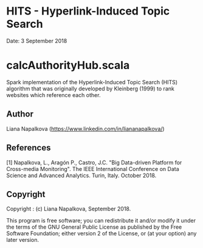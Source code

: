 HITS - Hyperlink-Induced Topic Search
========================
Date: 3 September 2018

# calcAuthorityHub.scala
Spark implementation of the Hyperlink-Induced Topic Search (HITS) algorithm that was originally developed by Kleinberg (1999) to rank websites which reference each other.

Author
-------
Liana Napalkova (https://www.linkedin.com/in/liananapalkova/)

References
----------
[1] Napalkova, L., Aragón P., Castro, J.C. "Big Data-driven Platform for Cross-media Monitoring". The IEEE International Conference on Data Science and Advanced Analytics. Turin, Italy. October 2018.

Copyright
---------
Copyright   : (c) Liana Napalkova, September 2018.

This program is free software; you can redistribute it and/or modify
it under the terms of the GNU General Public License as published by
the Free Software Foundation; either version 2 of the License, or
(at your option) any later version.
